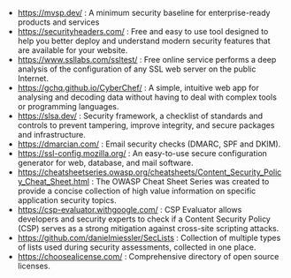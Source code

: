 - https://mvsp.dev/ : A minimum security baseline for enterprise-ready products and services
- https://securityheaders.com/ : Free and easy to use tool designed to help you better deploy and understand modern security features that are available for your website.
- https://www.ssllabs.com/ssltest/ : Free online service performs a deep analysis of the configuration of any SSL web server on the public Internet.
- https://gchq.github.io/CyberChef/ : A simple, intuitive web app for analysing and decoding data without having to deal with complex tools or programming languages.
- https://slsa.dev/ : Security framework, a checklist of standards and controls to prevent tampering, improve integrity, and secure packages and infrastructure.
- https://dmarcian.com/ : Email security checks (DMARC, SPF and DKIM).
- https://ssl-config.mozilla.org/ : An easy-to-use secure configuration generator for web, database, and mail software.
- https://cheatsheetseries.owasp.org/cheatsheets/Content_Security_Policy_Cheat_Sheet.html : The OWASP Cheat Sheet Series was created to provide a concise collection of high value information on specific application security topics.
- https://csp-evaluator.withgoogle.com/ : CSP Evaluator allows developers and security experts to check if a Content Security Policy (CSP) serves as a strong mitigation against cross-site scripting attacks.
- https://github.com/danielmiessler/SecLists : Collection of multiple types of lists used during security assessments, collected in one place.
- https://choosealicense.com/ : Comprehensive directory of open source licenses.